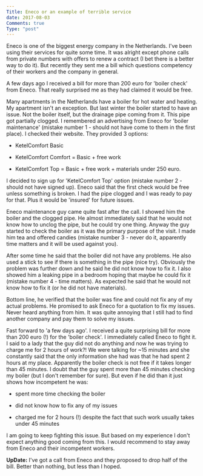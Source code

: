 ```yaml
---
Title: Eneco or an example of terrible service
date: 2017-08-03
Comments: true
Type: "post"
---
```


Eneco is one of the biggest energy company in the Netherlands. I've been using their services
for quite some time. It was alright except phone calls from private numbers with offers to
renew a contract (I bet there is a better way to do it). But recently they sent me a bill 
which questions competency of their workers and the company in general.

<!--more-->

A few days ago I received a bill for more than 200 euro for 'boiler check' from Eneco.
That really surprised me as they had claimed it would be free.

Many apartments in the Netherlands have a boiler for hot water and heating. My apartment isn't an exception.
But last winter the boiler started to have an issue. Not the boiler itself, but the drainage pipe coming from it.
This pipe got partially clogged. I remembered an advertising from Eneco for 'boiler maintenance' 
(mistake number 1 - should not have come to them in the first place).
I checked their website. They provided 3 options:

* KetelComfort Basic 

* KetelComfort Comfort = Basic + free work

* KetelComfort Top = Basic + free work + materials under 250 euro.

I decided to sign up for 'KetelComfort Top' option (mistake number 2 -  should not have signed up).
Eneco said that the first check would be free unless something is broken.
I had the pipe clogged and I was ready to pay for that. Plus it would be 'insured' for future issues.

Eneco maintenance guy came quite fast after the call. I showed him the boiler and the clogged pipe. He almost immediately said
that he would not know how to unclog the pipe, but he could try one thing. Anyway the guy started to check the boiler as it was
the primary purpose of the visit. I made him tea and offered candies
(mistake number 3 - never do it, apparently time matters and it will be used against you).

After some time he said that the boiler did not have any problems. He also used a stick to see if there is something in the pipe (nice try).
Obviously the problem was further down and he said he did not know how to fix it. I also showed him a leaking pipe in a bedroom hoping that 
maybe he could fix it (mistake number 4 - time matters). As expected he said that he would not know how to fix it (or he did not have materials).

Bottom line, he verified that the boiler was fine and could not fix any of my actual problems. 
He promised to ask Eneco for a quotation to fix my issues. Never heard anything from him.
It was quite annoying that I still had to find another company and pay them to solve my issues.

Fast forward to 'a few days ago'. I received a quite surprising bill for more than 200 euro (!) for the 'boiler check'.
I immediately called Eneco to fight it. I said to a lady that the guy did not do anything and now he was trying to charge me for 2 hours of work?!
We were talking for ~15 minutes and she constantly said that the only information she had was that he had spent 2 hours at my place.
Apparently the boiler check is not free if it takes longer than 45 minutes. I doubt that the guy spent more than 45 minutes
checking my boiler (but I don't remember for sure). But even if he did than it just shows how incompetent he was:

* spent more time checking the boiler

* did not know how to fix any of my issues

* charged me for 2 hours (!) despite the fact that such work usually takes under 45 minutes

I am going to keep fighting this issue. But based on my experience I don't expect anything good coming from this.
I would recommend to stay away from Eneco and their incompetent workers.

**UpDate:** I've got a call from Eneco and they proposed to drop half of the bill. Better than nothing, but less than I hoped.
